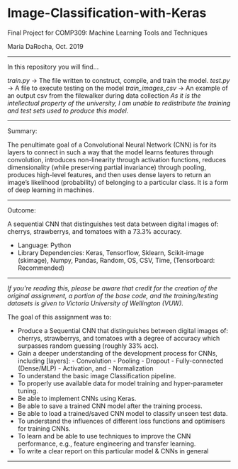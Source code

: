 # Image-Classification-with-Keras
Final Project for COMP309: Machine Learning Tools and Techniques 

Maria DaRocha, Oct. 2019
___________________________________________________________
In this repository you will find...

*train.py* -> The file written to construct, compile, and train the model.
*test.py* -> A file to execute testing on the model
*train_images_csv* -> An example of an output csv from the filewalker during data collection
*As it is the intellectual property of the university, I am unable to redistribute the training and test sets used to produce this model.*
___________________________________________________________
Summary:

  The penultimate goal of a Convolutional Neural Network (CNN) is for its layers to connect in such a way that the model learns features through convolution, introduces non-linearity through activation functions, reduces dimensionality (while preserving partial invariance) through pooling, produces high-level features, and then uses dense layers to return an image’s likelihood (probability) of belonging to a particular class. It is a form of deep learning in machines.
___________________________________________________________
Outcome:

A sequential CNN that distinguishes test data between digital images of: cherrys, strawberrys, and tomatoes with a 73.3% accuracy.
- Language: Python
- Library Dependencies: Keras, Tensorflow, Sklearn, Scikit-image (skimage), Numpy, Pandas, Random, OS, CSV, Time, (Tensorboard: Recommended)
___________________________________________________________
*If you're reading this, please be aware that credit for the creation of the original assignment, a portion of the base code, and the training/testing datasets is given to Victoria University of Wellington (VUW).*
  
The goal of this assignment was to:

  - Produce a Sequential CNN that distinguishes between digital images of: cherrys, strawberrys, and tomatoes with a degree of accuracy which surpasses random guessing (roughly 33% acc).  
  - Gain a deeper understanding of the development process for CNNs, including [layers]: 
          - Convolution 
          - Pooling 
          - Dropout 
          - Fully-connected (Dense/MLP)
          - Activation, and 
          - Normalization
  - To understand the basic image Classification pipeline.
  - To properly use available data for model training and hyper-parameter tuning.
  - Be able to implement CNNs using Keras.
  - Be able to save a trained CNN model after the training process.
  - Be able to load a trained/saved CNN model to classify unseen test data.
  - To understand the influences of different loss functions and optimisers for training CNNs.
  - To learn and be able to use techniques to improve the CNN performance, e.g., feature engineering and transfer learning.
  - To write a clear report on this particular model & CNNs in general
___________________________________________________________
  

